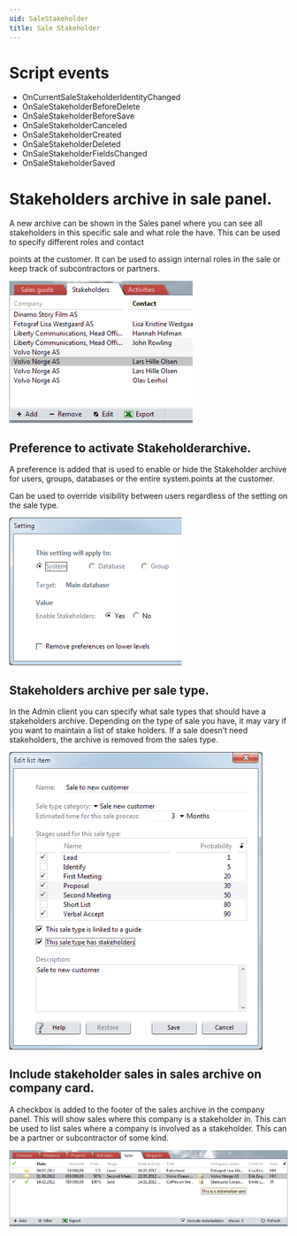 ```yaml
---
uid: SaleStakeholder
title: Sale Stakeholder
---
```


Script events
=============

-   OnCurrentSaleStakeholderIdentityChanged
-   OnSaleStakeholderBeforeDelete
-   OnSaleStakeholderBeforeSave
-   OnSaleStakeholderCanceled
-   OnSaleStakeholderCreated
-   OnSaleStakeholderDeleted
-   OnSaleStakeholderFieldsChanged
-   OnSaleStakeholderSaved

Stakeholders archive in sale panel.
===================================

A new archive can be shown in the Sales panel where you can see all stakeholders in this specific sale and what role the have. This can be used to specify different roles and contact

points at the customer. It can be used to assign internal roles in the sale or keep track of subcontractors or partners.

![](../../images/SaleStakeholder.png)

Preference to activate Stakeholderarchive.
------------------------------------------

A preference is added that is used to enable or hide the Stakeholder archive for users, groups, databases or the entire system.points at the customer.

Can be used to override visibility between users regardless of the setting on the sale type.

![](../../images/SaleStakeholderPref.png)



Stakeholders archive per sale type.
-----------------------------------

In the Admin client you can specify what sale types that should have a stakeholders archive. Depending on the type of sale you have, it may vary if you want to maintain a list of stake holders. If a sale doesn’t need stakeholders, the archive is removed from the sales type.

![](../../images/SaleStakeholderType.png)

Include stakeholder sales in sales archive on company card.
-----------------------------------------------------------

A checkbox is added to the footer of the sales archive in the company panel. This will show sales where this company is a stakeholder in. This can be used to list sales where a company is involved as a stakeholder. This can be a partner or subcontractor of some kind.

![](../../images/StaleStakeholderArchive.png)
